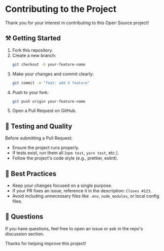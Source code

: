 # Contributing to the Project

Thank you for your interest in contributing to this Open Source project!

## ⚒️ Getting Started

1. Fork this repository.
2. Create a new branch:
   ```bash
   git checkout -b your-feature-name
   ```
3. Make your changes and commit clearly:
   ```bash
   git commit -m "feat: add X feature"
   ```
4. Push to your fork:
   ```bash
   git push origin your-feature-name
   ```
5. Open a Pull Request on GitHub.

## 🧪 Testing and Quality

Before submitting a Pull Request:
- Ensure the project runs properly.
- If tests exist, run them all (`npm test`, `yarn test`, etc.).
- Follow the project's code style (e.g., prettier, eslint).

## 🙌 Best Practices

- Keep your changes focused on a single purpose.
- If your PR fixes an issue, reference it in the description: `Closes #123`.
- Avoid including unnecessary files like `.env`, `node_modules`, or local config files.

## 💬 Questions

If you have questions, feel free to open an issue or ask in the repo's discussion section.

Thanks for helping improve this project!